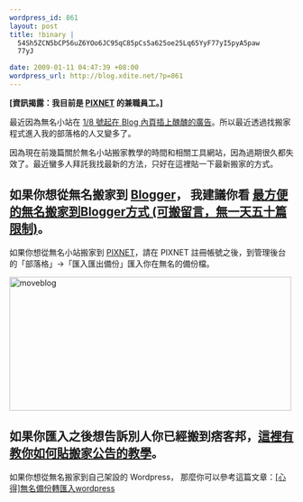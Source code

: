 ```yaml
--- 
wordpress_id: 861
layout: post
title: !binary |
  54Sh5ZCN5bCP56uZ6YOo6JC95qC85pCs5a625oe25Lq65YyF77yI5pyA5paw
  77yJ

date: 2009-01-11 04:47:39 +08:00
wordpress_url: http://blog.xdite.net/?p=861
---
```

<strong>[資訊揭露：我目前是 <a href="http://www.pixnet.net">PIXNET</a> 的兼職員工。]</strong>

最近因為無名小站在 <a href="http://www.ithome.com.tw/itadm/article.php?c=52907">1/8 號起在 Blog 內頁插上醜醜的廣告</a>。所以最近透過找搬家程式進入我的部落格的人又變多了。

因為現在前幾篇關於無名小站搬家教學的時間和相關工具網站，因為過期很久都失效了。最近蠻多人拜託我找最新的方法，只好在這裡貼一下最新搬家的方式。

如果你想從無名搬家到 <a href="http://blogger.com">Blogger</a>，
我建議你看 <a href="http://gaagaaga.blogspot.com/2008/09/blogger.html">最方便的無名搬家到Blogger方式 (可搬留言，無一天五十篇限制)</a>。
-----
如果你想從無名小站搬家到 <a href="http://www.pixnet.net">PIXNET</a>，請在 PIXNET 註冊帳號之後，到管理後台的「部落格」→「匯入匯出備份」匯入你在無名的備份檔。

<a href="http://www.flickr.com/photos/xdite/3185052037/" title="Flickr 上 xdite 的 moveblog"><img src="http://farm4.static.flickr.com/3080/3185052037_f748fca4a3.jpg" width="500" height="237" alt="moveblog" /></a>

如果你匯入之後想告訴別人你已經搬到痞客邦，<a href="http://move.pixnet.tw/">這裡有教你如何貼搬家公告的教學</a>。
-----
如果你想從無名搬家到自己架設的 Wordpress，
那麼你可以參考這篇文章：<a href="http://www.pijo.com.tw/archives/1279">[心得]無名備份轉匯入wordpress</a>
